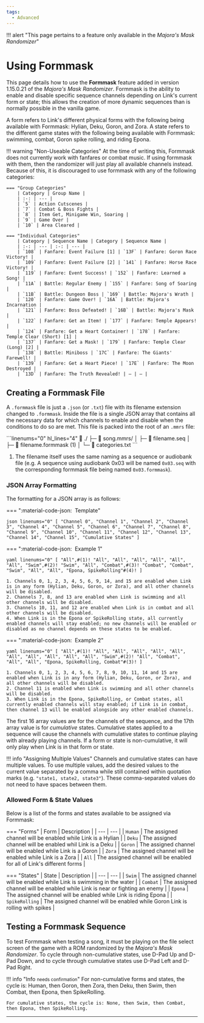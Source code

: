 ```yaml
---
tags:
  - Advanced
---
```


!!! alert "This page pertains to a feature only available in the *Majora's Mask Randomizer*"

# Using Formmask
This page details how to use the **Formmask** feature added in version 1.15.0.21 of the *Majora's Mask Randomizer*. Formmask is the ability to enable and disable specific sequence channels depending on Link's current form or state; this allows the creation of more dynamic sequences than is normally possible in the vanilla game.

A form refers to Link's different physical forms with the following being available with Formmask: Hylian, Deku, Goron, and Zora. A state refers to the different game states with the following being available with Formmask: swimming, combat, Goron spike rolling, and riding Epona.

!!! warning "Non-Useable Categories"
    At the time of writing this, Formmask does not currently work with fanfares or combat music. If using formmask with them, then the randomizer will just play all available channels instead. Because of this, it is discouraged to use formmask with any of the following categories:

    === "Group Categories"
        | Category | Group Name |
        | :-: | --- |
        | `5` | Action Cutscenes |
        | `7` | Combat & Boss Fights |
        | `8` | Item Get, Minigame Win, Soaring |
        | `9` | Game Over |
        | `10` | Area Cleared |

    === "Individual Categories"
        | Category | Sequence Name | Category | Sequence Name |
        | :-: | --- | :-: | --- |
        | `108` | Fanfare: Event Failure [1] | `13F` | Fanfare: Goron Race Victory! |
        | `109` | Fanfare: Event Failure [2] | `141` | Fanfare: Horse Race Victory! |
        | `119` | Fanfare: Event Success! | `152` | Fanfare: Learned a Song! |
        | `11A` | Battle: Regular Enemy | `155` | Fanfare: Song of Soaring |
        | `11B` | Battle: Dungeon Boss | `169` | Battle: Majora's Wrath |
        | `120` | Fanfare: Game Over! | `16A` | Battle: Majora's Incarnation |
        | `121` | Fanfare: Boss Defeated! | `16B` | Battle: Majora's Mask |
        | `122` | Fanfare: Get an Item! | `177` | Fanfare: Temple Appears! |
        | `124` | Fanfare: Get a Heart Container! | `178` | Fanfare: Temple Clear (Short) [1] |
        | `137` | Fanfare: Get a Mask! | `179` | Fanfare: Temple Clear (Long) [2] |
        | `138` | Battle: Miniboss | `17C` | Fanfare: The Giants' Farewell! |
        | `139` | Fanfare: Get a Heart Piece! | `17E` | Fanfare: The Moon Destroyed |
        | `13D` | Fanfare: The Truth Revealed! | — | — |

## Creating a Formmask File
A `.formmask` file is just a `.json` (or `.txt`) file with its filename extension changed to `.formmask`. Inside the file is a single JSON array that contains all the necessary data for which channels to enable and disable when the conditions to do so are met. This file is packed into the root of an `.mmrs` file:

<div class="annotate" markdown>
```linenums="0" hl_lines="4"
📂 ./
├─ 📂 song.mmrs/
│  ├─ 🎵 filename.seq
│  ├─ 📄 filename.formmask (1)
│  └─ 📄 categories.txt
```
</div>

1. The filename itself uses the same naming as a sequence or audiobank file (e.g. A sequence using audiobank 0x03 will be named `0x03.seq` with the corresponding formmask file being named `0x03.formmask`).

### JSON Array Formatting
The formatting for a JSON array is as follows:

=== ":material-code-json: &nbsp;Template"
    <div class="annotate" markdown>
    ``` json linenums="0"
    [
        "Channel 0",
        "Channel 1",
        "Channel 2",
        "Channel 3",
        "Channel 4",
        "Channel 5",
        "Channel 6",
        "Channel 7",
        "Channel 8",
        "Channel 9",
        "Channel 10",
        "Channel 11",
        "Channel 12",
        "Channel 13",
        "Channel 14",
        "Channel 15",
        "Cumulative States"
    ]
    ```
    </div>

=== ":material-code-json: &nbsp;Example 1"
    <div class="annotate" markdown>
    ``` yaml linenums="0"
    [
        "All",#(1)!
        "All",
        "All",
        "All",
        "All",
        "All",
        "All",
        "Swim",#(2)!
        "Swim",
        "All",
        "Combat",#(3)!
        "Combat",
        "Combat",
        "Swim",
        "All",
        "All",
        "Epona, SpikeRolling"#(4)!
    ]
    ```
    </div>

    1. Channels 0, 1, 2, 3, 4, 5, 6, 9, 14, and 15 are enabled when Link is in any form (Hylian, Deku, Goron, or Zora), and all other channels will be disabled.
    2. Channels 7, 8, and 13 are enabled when Link is swimming and all other channels will be disabled.
    3. Channels 10, 11, and 12 are enabled when Link is in combat and all other channels will be disabled.
    4. When Link is in the Epona or SpikeRolling state, all currently enabled channels will stay enabled; no new channels will be enabled or disabled as no channel depends on these states to be enabled.

=== ":material-code-json: &nbsp;Example 2"
    <div class="annotate" markdown>
    ``` yaml linenums="0"
    [
        "All",#(1)!
        "All",
        "All",
        "All",
        "All",
        "All",
        "All",
        "All",
        "All",
        "All",
        "All",
        "Swim",#(2)!
        "All",
        "Combat",
        "All",
        "All",
        "Epona, SpikeRolling, Combat"#(3)!
    ]
    ```
    </div>

    1. Channels 0, 1, 2, 3, 4, 5, 6, 7, 8, 9, 10, 11, 14 and 15 are enabled when Link is in any form (Hylian, Deku, Goron, or Zora), and all other channels will be disabled.
    2. Channel 11 is enabled when Link is swimming and all other channels will be disabled.
    3. When Link is in the Epona, SpikeRolling, or Combat states, all currently enabled channels will stay enabled; if Link is in combat, then channel 13 will be enabled alongside any other enabled channels.

The first 16 array values are for the channels of the sequence, and the 17th array value is for *cumulative* states. Cumulative states applied to a sequence will cause the channels with cumulative states to continue playing with already playing channels. If a form or state is non-cumulative, it will only play when Link is in that form or state.

!!! info "Assigning Multiple Values"
    Channels and cumulative states can have multiple values. To use multiple values, add the desired values to the current value separated by a comma while still contained within quotation marks (e.g. `"state1, state2, state3"`). These comma-separated values do not need to have spaces between them.

### Allowed Form & State Values
Below is a list of the forms and states available to be assigned via Formmask:

=== "Forms"
    | Form | Description |
    | --- | --- |
    | `Human` | The assigned channel will be enabled while Link is a Hylian |
    | `Deku` | The assigned channel will be enabled whil Link is a Deku |
    | `Goron` | The assigned channel will be enabled while Link is a Goron |
    | `Zora` | The assigned channel will be enabled while Link is a Zora |
    | `All` | The assigned channel will be enabled for all of Link's different forms |

=== "States"
    | State | Description |
    | --- | --- |
    | `Swim` | The assigned channel will be enabled while Link is swimming in the water |
    | `Combat` | The assigned channel will be enabled while Link is near or fighting an enemy |
    | `Epona` | The assigned channel will be enabled while Link is riding Epona |
    | `SpikeRolling` | The assigned channel will be enabled while Goron Link is rolling with spikes |

## Testing a Formmask Sequence
To test Formmask when testing a song, it must be playing on the file select screen of the game with a ROM randomized by the *Majora's Mask Randomizer*. To cycle through non-cumulative states, use D-Pad Up and D-Pad Down, and to cycle through cumulative states use D-Pad Left and D-Pad Right.

!!! info "Info <small>needs confirmation</small>"
    For non-cumulative forms and states, the cycle is: Human, then Goron, then Zora, then Deku, then Swim, then Combat, then Epona, then SpikeRolling.

    For cumulative states, the cycle is: None, then Swim, then Combat, then Epona, then SpikeRolling.

-----